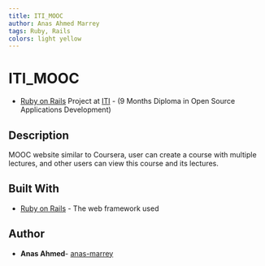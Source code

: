 ```yaml
---
title: ITI_MOOC
author: Anas Ahmed Marrey
tags: Ruby, Rails
colors: light yellow
---
```

# ITI_MOOC
* [Ruby on Rails](http://rubyonrails.org/)  Project at   [ITI](http://iti.gov.eg/) - (9 Months Diploma in Open Source Applications Development)

## Description
MOOC website similar to Coursera, user can create a course with multiple lectures, and other users can
view this course and its lectures.

## Built With
* [Ruby on Rails](http://guides.rubyonrails.org/v4.2/) - The web framework used

## Author
* **Anas Ahmed**- [anas-marrey](https://github.com/anas-marrey)

